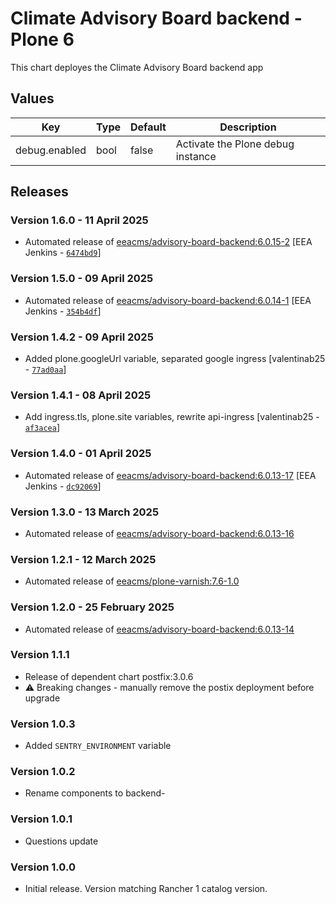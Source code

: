 # Climate Advisory Board backend - Plone 6

This chart deployes the Climate Advisory Board backend app 


## Values

| Key | Type | Default | Description |
|-----|------|---------|-------------|
| debug.enabled | bool | false | Activate the Plone debug instance |

## Releases

### Version 1.6.0 - 11 April 2025
- Automated release of [eeacms/advisory-board-backend:6.0.15-2](https://github.com/eea/advisory-board-backend/releases) [EEA Jenkins - [`6474bd9`](https://github.com/eea/helm-charts/commit/6474bd97699a064d3bf3492151e4400f638ed8e4)]

### Version 1.5.0 - 09 April 2025
- Automated release of [eeacms/advisory-board-backend:6.0.14-1](https://github.com/eea/advisory-board-backend/releases) [EEA Jenkins - [`354b4df`](https://github.com/eea/helm-charts/commit/354b4dfaaf743ec4349c2907a2f461a4eac13639)]

### Version 1.4.2 - 09 April 2025
- Added plone.googleUrl variable, separated google ingress [valentinab25 - [`77ad0aa`](https://github.com/eea/helm-charts/commit/77ad0aaa595cbfc4fdd538954992b7897af5a3dd)]

### Version 1.4.1 - 08 April 2025
- Add ingress.tls, plone.site variables, rewrite api-ingress [valentinab25 - [`af3acea`](https://github.com/eea/helm-charts/commit/af3acea1f7d28816aa66ed3cf2813bc5962c7597)]

### Version 1.4.0 - 01 April 2025
- Automated release of [eeacms/advisory-board-backend:6.0.13-17](https://github.com/eea/advisory-board-backend/releases) [EEA Jenkins - [`dc92069`](https://github.com/eea/helm-charts/commit/dc920696e09d97e7dd6ba56c1753c6748dbced4f)]

### Version 1.3.0 - 13 March 2025
- Automated release of [eeacms/advisory-board-backend:6.0.13-16](https://github.com/eea/advisory-board-backend/releases)

### Version 1.2.1 - 12 March 2025
- Automated release of [eeacms/plone-varnish:7.6-1.0](https://github.com/eea/plone-varnish/releases)

### Version 1.2.0 - 25 February 2025
- Automated release of [eeacms/advisory-board-backend:6.0.13-14](https://github.com/eea/advisory-board-backend/releases)


### Version 1.1.1
- Release of dependent chart postfix:3.0.6
- :warning: Breaking changes - manually remove the postix deployment before upgrade

### Version 1.0.3
- Added `SENTRY_ENVIRONMENT` variable

### Version 1.0.2
- Rename components to backend- 

### Version 1.0.1
- Questions update

### Version 1.0.0
- Initial release. Version matching Rancher 1 catalog version.


